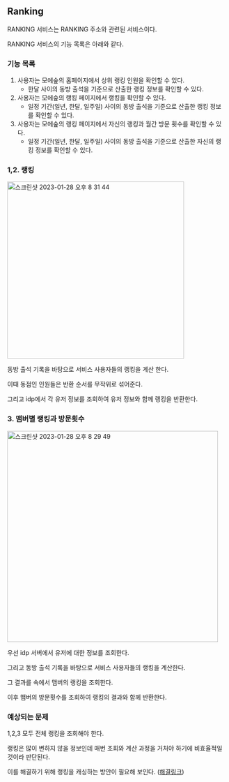 ## Ranking

RANKING 서비스는 RANKING 주소와 관련된 서비스이다.

RANKING 서비스의 기능 목록은 아래와 같다.

### 기능 목록

1. 사용자는 모에숲의 홈페이지에서 상위 랭킹 인원을 확인할 수 있다.
    + 한달 사이의 동방 출석을 기준으로 산출한 랭킹 정보를 확인할 수 있다.
2. 사용자는 모에숲의 랭킹 페이지에서 랭킹을 확인할 수 있다.
    + 일정 기간(일년, 한달, 일주일) 사이의 동방 출석을 기준으로 산출한 랭킹 정보를 확인할 수 있다.
3. 사용자는 모에숲의 랭킹 페이지에서 자신의 랭킹과 월간 방문 횟수를 확인할 수 있다.
    + 일정 기간(일년, 한달, 일주일) 사이의 동방 출석을 기준으로 산출한 자신의 랭킹 정보를 확인할 수 있다.


### 1,2. 랭킹

<img width="406" alt="스크린샷 2023-01-28 오후 8 31 44" src="https://user-images.githubusercontent.com/102807742/215264201-8045d32f-1579-4199-b309-ce430281fa7d.png">

동방 출석 기록을 바탕으로 서비스 사용자들의 랭킹을 계산 한다.

이때 동점인 인원들은 반환 순서를 무작위로 섞어준다.

그리고 idp에서 각 유저 정보를 조회하여 유저 정보와 함께 랭킹을 반환한다.

### 3. 맴버별 랭킹과 방문횟수

<img width="484" alt="스크린샷 2023-01-28 오후 8 29 49" src="https://user-images.githubusercontent.com/102807742/215264116-b63798d3-6576-4864-8a99-cc6475c9b0bf.png">

우선 idp 서버에서 유저에 대한 정보를 조회한다.

그리고 동방 출석 기록을 바탕으로 서비스 사용자들의 랭킹을 계산한다.

그 결과를 속에서 맴버의 랭킹을 조회한다.

이후 맴버의 방문횟수를 조회하여 랭킹의 결과와 함께 반환한다.

### 예상되는 문제

1,2,3 모두 전체 랭킹을 조회해야 한다.

랭킹은 많이 변하지 않을 정보인데 매번 조회와 계산 과정을 거처야 하기에 비효율적일 것이라 판단된다.

이를 해결하기 위해 랭킹을 캐싱하는 방안이 필요해 보인다. ([해결링크](https://github.com/JNU-econovation/econo-forest-be-iptime/blob/main/docs/problem/%EB%9E%AD%ED%82%B9%EA%B4%80%EB%A0%A8%EB%AC%B8%EC%A0%9C.md))